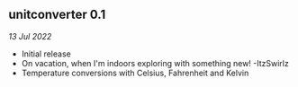## unitconverter 0.1
*13 Jul 2022*
- Initial release
- On vacation, when I'm indoors exploring with something new! -ItzSwirlz
- Temperature conversions with Celsius, Fahrenheit and Kelvin
